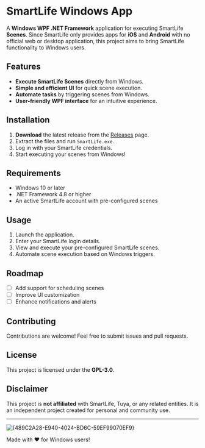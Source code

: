 # SmartLife Windows App

A **Windows WPF .NET Framework** application for executing SmartLife **Scenes**. Since SmartLife only provides apps for **iOS** and **Android** with no official web or desktop application, this project aims to bring SmartLife functionality to Windows users.

## Features

- **Execute SmartLife Scenes** directly from Windows.
- **Simple and efficient UI** for quick scene execution.
- **Automate tasks** by triggering scenes from Windows.
- **User-friendly WPF interface** for an intuitive experience.

## Installation

1. **Download** the latest release from the [Releases]([https://github.com/qwoplakjos/SmartLifeControl/releases]) page.
2. Extract the files and run `SmartLife.exe`.
3. Log in with your SmartLife credentials.
4. Start executing your scenes from Windows!

## Requirements

- Windows 10 or later
- .NET Framework 4.8 or higher
- An active SmartLife account with pre-configured scenes

## Usage

1. Launch the application.
2. Enter your SmartLife login details.
3. View and execute your pre-configured SmartLife scenes.
4. Automate scene execution based on Windows triggers.

## Roadmap

- [ ] Add support for scheduling scenes
- [ ] Improve UI customization
- [ ] Enhance notifications and alerts

## Contributing

Contributions are welcome! Feel free to submit issues and pull requests.

## License

This project is licensed under the **GPL-3.0**.

## Disclaimer

This project is **not affiliated** with SmartLife, Tuya, or any related entities. It is an independent project created for personal and community use.

---



![{489C2A28-E940-4024-BD6C-59EF99070EF9}](https://github.com/user-attachments/assets/f69ccd38-7061-4de9-b803-3cfb29bce65b)

Made with ❤️ for Windows users!
